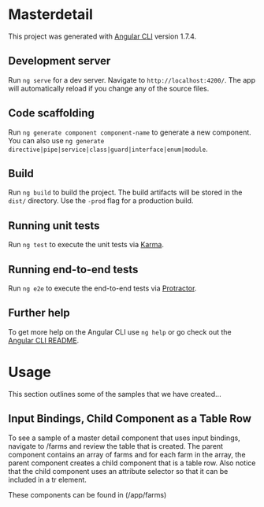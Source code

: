 # Masterdetail

This project was generated with [Angular CLI](https://github.com/angular/angular-cli) version 1.7.4.

## Development server

Run `ng serve` for a dev server. Navigate to `http://localhost:4200/`. The app will automatically reload if you change any of the source files.

## Code scaffolding

Run `ng generate component component-name` to generate a new component. You can also use `ng generate directive|pipe|service|class|guard|interface|enum|module`.

## Build

Run `ng build` to build the project. The build artifacts will be stored in the `dist/` directory. Use the `-prod` flag for a production build.

## Running unit tests

Run `ng test` to execute the unit tests via [Karma](https://karma-runner.github.io).

## Running end-to-end tests

Run `ng e2e` to execute the end-to-end tests via [Protractor](http://www.protractortest.org/).

## Further help

To get more help on the Angular CLI use `ng help` or go check out the [Angular CLI README](https://github.com/angular/angular-cli/blob/master/README.md).

# Usage
This section outlines some of the samples that we have created...

## Input Bindings, Child Component as a Table Row
To see a sample of a master detail component that 
uses input bindings, navigate to /farms and review the 
table that is created.  The parent component contains an 
array of farms and for each farm in the array, the parent 
component creates a child component that is a table row.
Also notice that the child component uses an attribute selector
so that it can be included in a tr element.

These components can be found in (/app/farms)

